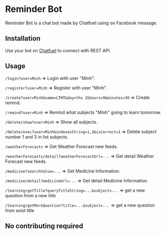 # Reminder Bot

Reminder Bot is a chat bot made by Chatfuel using on Facebook message.

## Installation

Use your bot on [Chatfuel](https://chatfuel.com) to connect with REST API.

## Usage

`/login?user=Minh` => Login with user "Minh".

`/register?user=Minh` => Register with user "Minh".

`/create?user=Minh&name=LTHT&day=thu 2&hours=9&minutes=30` => Create remind.

`/remind?user=Minh` => Remind what subjects "Minh" going to learn tomorrow.

`/delete/show?user=Minh` => Show all subjects.

`/delete/exec?user=Minh&indexesString=1,3&isCorrect=1` => Delete subject number 1 and 3 in list subjects.

`/weatherForecasts` => Get Weather Forecast new feeds.

`/weatherForecasts/detail?weatherForecastUrl=...` => Get detail Weather Forecast new feeds.

`/medicine?searchValue=...` => Get Medicine Information.

`/medicine/detail?medicineUrl=...` => Get detail Medicine Information.

`/learning/getTitle?queryTitleString=...&subject=...` => get a new question from a new title

`/learning/getMoreQuestion?title=...&subject=...` => get a new question from exist title

## No contributing required
